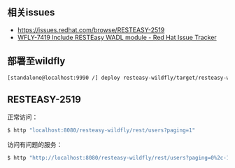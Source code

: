 ## 相关issues

* https://issues.redhat.com/browse/RESTEASY-2519
* [WFLY-7419 Include RESTEasy WADL module - Red Hat Issue Tracker](https://issues.redhat.com/browse/WFLY-7419)


## 部署至wildfly

```bash
[standalone@localhost:9990 /] deploy resteasy-wildfly/target/resteasy-wildfly.war --force
```

## RESTEASY-2519

正常访问：

```bash
$ http "localhost:8080/resteasy-wildfly/rest/users?paging=1"
```

访问有问题的服务：

```bash
$ http "http://localhost:8080/resteasy-wildfly/rest/users?paging=0%2c-1sp137%3Cscript%3Ealert(1)%3C%2fscript%3Emzx4u"
```

